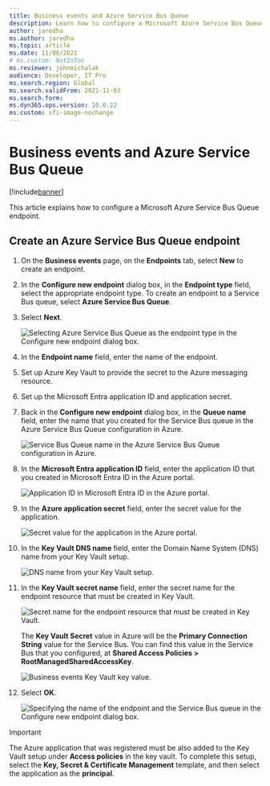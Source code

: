 ```yaml
---
title: Business events and Azure Service Bus Queue
description: Learn how to configure a Microsoft Azure Service Bus Queue endpoint through a numbered list detailing steps on how to create an endpoint.
author: jaredha
ms.author: jaredha
ms.topic: article
ms.date: 11/08/2021
# ms.custom: NotInToc
ms.reviewer: johnmichalak
audience: Developer, IT Pro
ms.search.region: Global
ms.search.validFrom: 2021-11-03
ms.search.form:
ms.dyn365.ops.version: 10.0.22
ms.custom: sfi-image-nochange
---
```


# Business events and Azure Service Bus Queue
[!include[banner](../../includes/banner.md)]

This article explains how to configure a Microsoft Azure Service Bus Queue endpoint.

## Create an Azure Service Bus Queue endpoint

1. On the **Business events** page, on the **Endpoints** tab, select **New** to create an endpoint.
2. In the **Configure new endpoint** dialog box, in the **Endpoint type** field, select the appropriate endpoint type. To create an endpoint to a Service Bus queue, select **Azure Service Bus Queue**.
3. Select **Next**.

    ![Selecting Azure Service Bus Queue as the endpoint type in the Configure new endpoint dialog box.](../../media/businesseventsnewendpoint1.png)

4. In the **Endpoint name** field, enter the name of the endpoint.
5. Set up Azure Key Vault to provide the secret to the Azure messaging resource.
6. Set up the Microsoft Entra application ID and application secret.
7. Back in the **Configure new endpoint** dialog box, in the **Queue name** field, enter the name that you created for the Service Bus queue  in the Azure Service Bus Queue configuration in Azure.

    ![Service Bus Queue name in the Azure Service Bus Queue configuration in Azure.](../../media/BusinessEventsSBQueueName.PNG)

8. In the **Microsoft Entra application ID** field, enter the application ID that you created in Microsoft Entra ID in the Azure portal.

    ![Application ID in Microsoft Entra ID in the Azure portal.](../../media/businesseventsaad1.png)

9. In the **Azure application secret** field, enter the secret value for the application.

    ![Secret value for the application in the Azure portal.](../../media/businesseventsaad2.png)

10. In the **Key Vault DNS name** field, enter the Domain Name System (DNS) name from your Key Vault setup.

    ![DNS name from your Key Vault setup.](../../media/businesseventskeyvault1.png)

11. In the **Key Vault secret name** field, enter the secret name for the endpoint resource that must be created in Key Vault.

    ![Secret name for the endpoint resource that must be created in Key Vault.](../../media/businesseventskeyvault2.png)

    The **Key Vault Secret** value in Azure will be the **Primary Connection String** value for the Service Bus. You can find this value in the Service Bus that you configured, at **Shared Access Policies \> RootManagedSharedAccessKey**.

    ![Business events Key Vault key value.](../../media/BusinessEventsKVSValue.PNG)

12. Select **OK**.

    ![Specifying the name of the endpoint and the Service Bus queue in the Configure new endpoint dialog box.](../../media/businesseventsnewendpoint2.png)

> [!IMPORTANT]
> The Azure application that was registered must be also added to the Key Vault setup under **Access policies** in the key vault. To complete this setup, select the **Key, Secret & Certificate Management** template, and then select the application as the **principal**.
